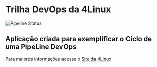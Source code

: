 # Trilha DevOps da 4Linux


![Pipeline Status](https://github.com/klysman0/DevOpsLab-HelloWorld/action/workflows/pipeline.yml/badge.svg)


## Aplicação criada para exemplificar o Ciclo de uma PipeLine DevOps


Para maiores informações acesse o [Site da 4Linux](https://www.4linux.com.br/cursos/devops)
